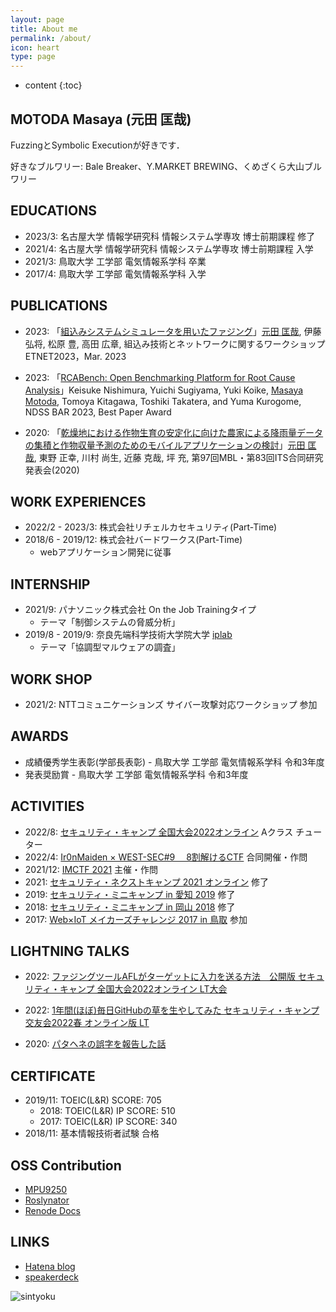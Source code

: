 ```yaml
---
layout: page
title: About me
permalink: /about/
icon: heart
type: page
---
```


* content
{:toc}

## MOTODA Masaya (元田 匡哉)

FuzzingとSymbolic Executionが好きです．

好きなブルワリー: Bale Breaker、Y.MARKET BREWING、くめざくら大山ブルワリー


## EDUCATIONS

- 2023/3: 名古屋大学 情報学研究科 情報システム学専攻 博士前期課程 修了
- 2021/4: 名古屋大学 情報学研究科 情報システム学専攻 博士前期課程 入学
- 2021/3: 鳥取大学 工学部 電気情報系学科 卒業
- 2017/4: 鳥取大学 工学部 電気情報系学科 入学

## PUBLICATIONS

- 2023: 「[組込みシステムシミュレータを用いたファジング](http://id.nii.ac.jp/1001/00225409/)」<u>元田 匡哉</u>, 伊藤 弘将, 松原 豊, 高田 広章, 組込み技術とネットワークに関するワークショップ ETNET2023，Mar. 2023

- 2023: 「[RCABench: Open Benchmarking Platform for Root Cause Analysis](https://arxiv.org/abs/2303.05029)」Keisuke Nishimura, Yuichi Sugiyama, Yuki Koike, <u>Masaya Motoda</u>, Tomoya Kitagawa, Toshiki Takatera, and Yuma Kurogome, NDSS BAR 2023, Best Paper Award

- 2020: 「[乾燥地における作物生育の安定化に向けた農家による降雨量データの集積と作物収量予測のためのモバイルアプリケーションの検討](http://id.nii.ac.jp/1001/00207751/)」<u>元田 匡哉</u>, 東野 正幸, 川村 尚生, 近藤 克哉, 坪 充, 第97回MBL・第83回ITS合同研究発表会(2020)

## WORK EXPERIENCES

- 2022/2 - 2023/3: 株式会社リチェルカセキュリティ(Part-Time)
- 2018/6 - 2019/12: 株式会社バードワークス(Part-Time)
  - webアプリケーション開発に従事

## INTERNSHIP

- 2021/9: パナソニック株式会社 On the Job Trainingタイプ
  - テーマ「制御システムの脅威分析」
- 2019/8 - 2019/9: 奈良先端科学技術大学院大学 [iplab](https://iplab.naist.jp/ja/members/interns/)
  - テーマ「協調型マルウェアの調査」

## WORK SHOP

- 2021/2: NTTコミュニケーションズ サイバー攻撃対応ワークショップ 参加

## AWARDS

- 成績優秀学生表彰(学部長表彰) - 鳥取大学 工学部 電気情報系学科 令和3年度
- 発表奨励賞 - 鳥取大学 工学部 電気情報系学科 令和3年度

## ACTIVITIES

- 2022/8: [セキュリティ・キャンプ 全国大会2022オンライン](https://www.ipa.go.jp/jinzai/camp/2022/zenkoku2022_index.html) Aクラス チューター
- 2022/4: [Ir0nMaiden × WEST-SEC#9 　8割解けるCTF](https://west-sec.connpass.com/event/238676/) 合同開催・作問
- 2021/12: [IMCTF 2021](https://github.com/msymt/ctf-writeup/tree/main/imctf2021)  主催・作問
- 2021: [セキュリティ・ネクストキャンプ 2021 オンライン](https://www.ipa.go.jp/jinzai/camp/2021/next2021_index.html) 修了
- 2019: [セキュリティ・ミニキャンプ in 愛知 2019](https://www.security-camp.or.jp/minicamp/aichi2019.html) 修了
- 2018: [セキュリティ・ミニキャンプ in 岡山 2018](https://www.security-camp.or.jp/minicamp/okayama2018.html) 修了
- 2017: [Web×IoT メイカーズチャレンジ 2017 in 鳥取](https://webiotmakers.github.io/2017/tottori/) 参加

## LIGHTNING TALKS

- 2022: [ファジングツールAFLがターゲットに入力を送る方法　公開版 セキュリティ・キャンプ 全国大会2022オンライン LT大会](https://speakerdeck.com/msymt/sekiyuriteikiyanpuquan-guo-da-hui-ltda-hui)
- 2022: [1年間(ほぼ)毎日GitHubの草を生やしてみた セキュリティ・キャンプ交友会2022春 オンライン版 LT](https://speakerdeck.com/msymt/sekiyuriteikiyanpujiao-you-hui-2022chun-onrainban-lt)

- 2020: [パタヘネの誤字を報告した話](https://speakerdeck.com/msymt/patahenefalsewu-riwobao-gao-sitahua)
## CERTIFICATE

- 2019/11: TOEIC(L&R) SCORE: 705
  - 2018: TOEIC(L&R) IP SCORE: 510
  - 2017: TOEIC(L&R) IP SCORE: 340
- 2018/11: 基本情報技術者試験 合格

## OSS Contribution

- [MPU9250](https://github.com/hideakitai/MPU9250/pull/58)
- [Roslynator](https://github.com/JosefPihrt/Roslynator/pull/936)
- [Renode Docs](https://github.com/renode/renode-docs/pull/30)

## LINKS

- [Hatena blog](https://msy2456.hatenablog.com/)
- [speakerdeck](https://speakerdeck.com/msymt)
<!-- - [AtCoder](https://atcoder.jp/users/pynam24) -->


![sintyoku](https://grass-graph.appspot.com/images/msymt.png)
